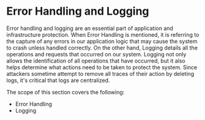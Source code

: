 Error Handling and Logging
==========================

Error handling and logging are an essential part of application and
infrastructure protection. When Error Handling is mentioned, it is referring to
the capture of any errors in our application logic that may cause the system to
crash unless handled correctly. On the other hand, Logging details all the
operations and requests that occurred on our system. Logging not only allows the
identification of all operations that have occurred, but it also helps determine
what actions need to be taken to protect the system. Since attackers sometime
attempt to remove all traces of their action by deleting logs, it's critical
that logs are centralized.

The scope of this section covers the following:

* Error Handling
* Logging
